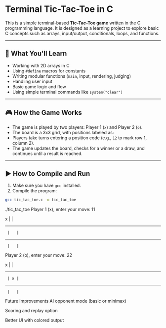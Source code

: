 # Terminal Tic-Tac-Toe in C

This is a simple terminal-based **Tic-Tac-Toe game** written in the C programming language. It is designed as a learning project to explore basic C concepts such as arrays, input/output, conditionals, loops, and functions.

---

## 🧠 What You'll Learn

- Working with 2D arrays in C
- Using `#define` macros for constants
- Writing modular functions (`main`, input, rendering, judging)
- Handling user input
- Basic game logic and flow
- Using simple terminal commands like `system("clear")`

---

## 🎮 How the Game Works

- The game is played by two players: Player 1 (`x`) and Player 2 (`o`).
- The board is a 3x3 grid, with positions labeled as:
- Players take turns entering a position code (e.g., `12` to mark row 1, column 2).
- The game updates the board, checks for a winner or a draw, and continues until a result is reached.

---

## ▶️ How to Compile and Run

1. Make sure you have `gcc` installed.
2. Compile the program:

```bash
gcc tic_tac_toe.c -o tic_tac_toe
```

./tic_tac_toe
Player 1 (x), enter your move: 11

x | |

---

     |   |

---

     |   |

Player 2 (o), enter your move: 22

x | |

---

     | o |

---

     |   |

Future Improvements
AI opponent mode (basic or minimax)

Scoring and replay option

Better UI with colored output
